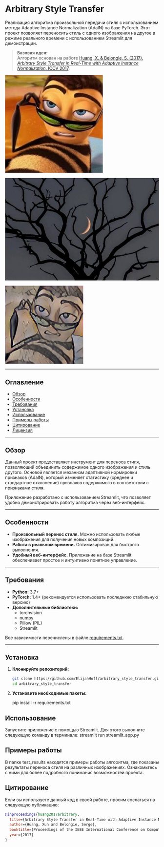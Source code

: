 # Arbitrary Style Transfer

Реализация алгоритма произвольной передачи стиля с использованием метода Adaptive Instance Normalization (AdaIN) на базе PyTorch. Этот проект позволяет переносить стиль с одного изображения на другое в режиме реального времени с использованием Streamlit для демонстрации.

> **Базовая идея:**  
> Алгоритм основан на работе [Huang, X. & Belongie, S. (2017). *Arbitrary Style Transfer in Real-Time with Adaptive Instance Normalization*. ICCV 2017](https://openaccess.thecvf.com/content_ICCV_2017/html/Huang_Arbitrary_Style_Transfer_ICCV_2017_paper.html).

![Входное изображение](https://github.com/ElijahHoff/arbitrary_style_transfer/blob/main/test_results/image_2.jpg)

![Стиль](https://github.com/ElijahHoff/arbitrary_style_transfer/blob/main/test_results/test_image_1.jpg)

![Пример результата](https://github.com/ElijahHoff/arbitrary_style_transfer/blob/main/test_results/result_2_to_1.jpg)

---

## Оглавление

- [Обзор](#обзор)
- [Особенности](#особенности)
- [Требования](#требования)
- [Установка](#установка)
- [Использование](#использование)
- [Примеры работы](#примеры-работы)
- [Цитирование](#цитирование)
- [Лицензия](#лицензия)

---

## Обзор

Данный проект предоставляет инструмент для переноса стиля, позволяющий объединить содержимое одного изображения и стиль другого. Основой является механизм адаптивной нормировки признаков (AdaIN), который изменяет статистику (среднее и стандартное отклонение) признаков содержимого в соответствии с признаками стиля.

Приложение разработано с использованием Streamlit, что позволяет удобно демонстрировать работу алгоритма через веб-интерфейс.

---

## Особенности

- **Произвольный перенос стиля.** Можно использовать любые изображения для получения новых композиций.
- **Работа в реальном времени.** Оптимизирован для быстрого выполнения.
- **Удобный веб-интерфейс.** Приложение на базе Streamlit обеспечивает простое и интуитивно понятное управление.

---

## Требования

- **Python:** 3.7+
- **PyTorch:** 1.4+ (рекомендуется использовать последнюю стабильную версию)
- **Дополнительные библиотеки:**  
  - torchvision  
  - numpy  
  - Pillow (PIL)  
  - Streamlit

Все зависимости перечислены в файле [requirements.txt](requirements.txt).

---

## Установка

1. **Клонируйте репозиторий:**

   ```bash
   git clone https://github.com/ElijahHoff/arbitrary_style_transfer.git
   cd arbitrary_style_transfer
2. **Установите необходимые пакеты:**

   pip install -r requirements.txt
   
## Использование

  Запустите приложение с помощью Streamlit. Для этого выполните следующую команду в терминале:
  streamlit run streamlit_app.py

## Примеры работы
В папке test_results находятся примеры работы алгоритма, где показаны результаты переноса стиля на различных изображениях. Ознакомьтесь с ними для более подробного понимания возможностей проекта.

## Цитирование

Если вы используете данный код в своей работе, просим сослаться на следующую публикацию:
```bibtex
@inproceedings{huang2017arbitrary,
  title={Arbitrary Style Transfer in Real-Time with Adaptive Instance Normalization},
  author={Huang, Xun and Belongie, Serge},
  booktitle={Proceedings of the IEEE International Conference on Computer Vision (ICCV)},
  year={2017}
}


